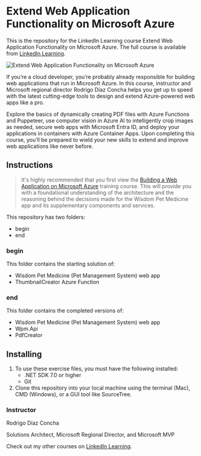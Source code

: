 # Extend Web Application Functionality on Microsoft Azure
This is the repository for the LinkedIn Learning course Extend Web Application Functionality on Microsoft Azure. The full course is available from [LinkedIn Learning][lil-course-url].

![Extend Web Application Functionality on Microsoft Azure][lil-thumbnail-url] 

If you’re a cloud developer, you’re probably already responsible for building web applications that run in Microsoft Azure. In this course, instructor and Microsoft regional director Rodrigo Díaz Concha helps you get up to speed with the latest cutting-edge tools to design and extend Azure-powered web apps like a pro.

Explore the basics of dynamically creating PDF files with Azure Functions and Puppeteer, use computer vision in Azure AI to intelligently crop images as needed, secure web apps with Microsoft Entra ID, and deploy your applications in containers with Azure Container Apps. Upon completing this course, you’ll be prepared to wield your new skills to extend and improve web applications like never before.

## Instructions
> It's highly recommended that you first view the [Building a Web Application on Microsoft Azure][build-webapp-url] training course. This will provide you with a foundational understanding of the architecture and the reasoning behind the decisions made for the Wisdom Pet Medicine app and its supplementary components and services.

This repository has two folders:

- begin
- end

### begin

This folder contains the starting solution of:
- Wisdom Pet Medicine (Pet Management System) web app
- ThumbnailCreator Azure Function

### end

This folder contains the completed versions of:

- Wisdom Pet Medicine (Pet Management System) web app
- Wpm.Api
- PdfCreator

## Installing
1. To use these exercise files, you must have the following installed:
	- .NET SDK 7.0 or higher
	- Git
2. Clone this repository into your local machine using the terminal (Mac), CMD (Windows), or a GUI tool like SourceTree.


### Instructor

Rodrigo Díaz Concha 
                            
Solutions Architect, Microsoft Regional Director, and Microsoft MVP

                            
Check out my other courses on [LinkedIn Learning](https://www.linkedin.com/learning/instructors/rodrigo-diaz-concha).

[lil-course-url]: https://www.linkedin.com/learning/extend-web-application-functionality-on-microsoft-azure
[lil-thumbnail-url]: https://media.licdn.com/dms/image/D560DAQEo_OwywchEvQ/learning-public-crop_675_1200/0/1696279965426?e=2147483647&v=beta&t=yMnhofxlXBPLE6O7xzW04jTWhjMlmu4N_C1WbwUXDug
[build-webapp-url]: https://www.linkedin.com/learning/extend-web-application-functionality-on-microsoft-azure
